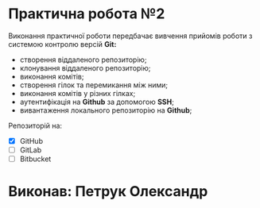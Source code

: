 # Практична робота №2

Виконання практичної роботи передбачає вивчення прийомів роботи з системою контролю версій **Git:**

- створення віддаленого репозиторію;
- клонування віддаленого репозиторію;
- виконання комітів;
- створення гілок та перемикання між ними;
- виконання комітів у різних гілках;
- аутентифікація на **Github** за допомогою **SSH**;
- вивантаження локального репозиторію на **Github**;

Репозиторій на:

- [x] GitHub
- [ ] GitLab
- [ ] Bitbucket

# Виконав: Петрук Олександр